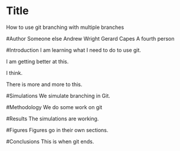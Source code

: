 # Title
How to use git branching with multiple branches

#Author
Someone else
Andrew Wright
Gerard Capes
A fourth person

#Introduction
I am learning what I need to do to use git.

I am getting better at this.

I think.

There is more and more to this.

#Simulations
We simulate branching in Git.

#Methodology
We do some work on git

#Results
The simulations are working.

#Figures
Figures go in their own sections.

#Conclusions
This is when git ends.
